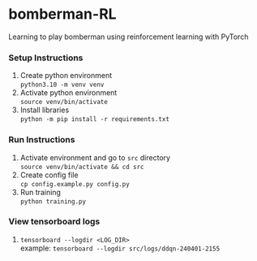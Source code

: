 # bomberman-RL
Learning to play bomberman using reinforcement learning with PyTorch

### Setup Instructions
1. Create python environment  
`python3.10 -m venv venv`
2. Activate python environment  
`source venv/bin/activate`
3. Install libraries  
`python -m pip install -r requirements.txt`

### Run Instructions
1. Activate environment and go to `src` directory  
`source venv/bin/activate && cd src`
2. Create config file  
`cp config.example.py config.py`
3. Run training  
`python training.py`

### View tensorboard logs
1. `tensorboard --logdir <LOG_DIR>`  
example: 
`tensorboard --logdir src/logs/ddqn-240401-2155`
